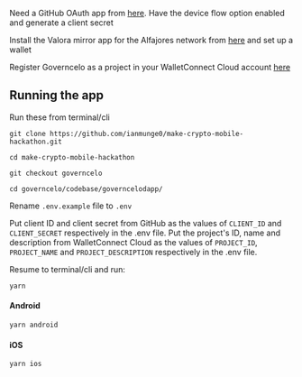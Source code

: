 Need a GitHub OAuth app from [here](https://github.com/settings/developers). Have the device flow option enabled and generate a client secret

Install the Valora mirror app for the Alfajores network from [here](https://play.google.com/store/apps/details?id=org.celo.mobile.alfajores) and set up a wallet

Register Governcelo as a project in your WalletConnect Cloud account [here](https://cloud.walletconnect.com/sign-in)

## Running the app
Run these from terminal/cli 

```git clone https://github.com/ianmunge0/make-crypto-mobile-hackathon.git```

```cd make-crypto-mobile-hackathon```

```git checkout governcelo```

```cd governcelo/codebase/governcelodapp/```

Rename ```.env.example``` file to ```.env```

Put client ID and client secret from GitHub as the values of ```CLIENT_ID```  and ```CLIENT_SECRET``` respectively in the .env file. Put the project's ID, name and description from WalletConnect Cloud as the values of `PROJECT_ID`, `PROJECT_NAME` and `PROJECT_DESCRIPTION` respectively in the .env file.

Resume to terminal/cli and run:

```yarn```

#### Android
```yarn android```

#### iOS
```yarn ios```